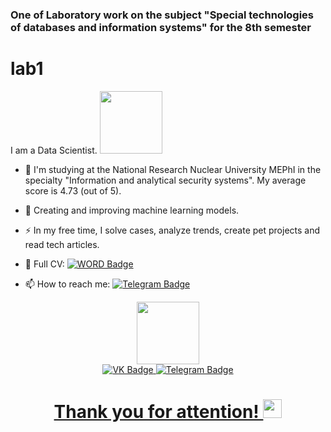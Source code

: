 ### One of Laboratory work on the subject "Special technologies of databases and information systems" for the 8th semester
# lab1

I am a Data Scientist. <img src="https://media.giphy.com/media/SvckSy7fFviqrq8ClF/giphy.gif" width="100">

- :telescope: I'm studying at the National Research Nuclear University MEPhI in the specialty "Information and analytical security systems". My average score is 4.73 (out of 5).

- :seedling: Creating and improving machine learning models.

- :zap: In my free time, I solve cases, analyze trends, create pet projects and read tech articles.

- :page_facing_up: Full CV: [![WORD Badge](https://img.shields.io/badge/Microsoft_Word-2B579A?style=for-the-badge&logo=microsoft-word&logoColor=white)](https://drive.google.com/file/d/195zbaXtwBMPE5Yc2w-jCweskgLl0QY3I/view?usp=share_link)

- :mailbox: How to reach me: [![Telegram Badge](https://img.shields.io/badge/Telegram-blue?style=flat&logo=telegram&logoColor=white)](https://t.me/gpnvln)

<div id="header" align="center">
  <img src="https://media.giphy.com/media/M9gbBd9nbDrOTu1Mqx/giphy.gif" width="100"/>
</div>

<div id="badges" align="center">
  <a href="https://vk.com/gpnwln">
    <img src="https://img.shields.io/badge/Вконтакте-%232E87FB.svg?&style=for-the-badge&logo=vk&logoColor=white" alt="VK Badge"/>
  </a>
  <a href="https://t.me/gpnwln">
    <img src="https://img.shields.io/badge/Telegram-2CA5E0?style=for-the-badge&logo=telegram&logoColor=white" alt="Telegram Badge"/>
</div>

<div id="badges" align="center">
  <img src="https://komarev.com/ghpvc/?username=gpnwln&style=flat-square&color=blue" alt=""/>
  <h1>
    Thank you for attention!
  <img src="https://media.giphy.com/media/hvRJCLFzcasrR4ia7z/giphy.gif" width="30px"/>
</h1>
</div>
